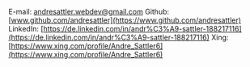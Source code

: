 E-mail: [andresattler.webdev@gmail.com](andresattler.webdev@gmail.com)
Github: [www.github.com/andresattler](https://www.github.com/andresattler)
LinkedIn: [https://de.linkedin.com/in/andr%C3%A9-sattler-188217116](https://de.linkedin.com/in/andr%C3%A9-sattler-188217116)
Xing: [https://www.xing.com/profile/Andre_Sattler6](https://www.xing.com/profile/Andre_Sattler6)

